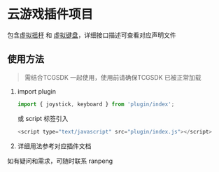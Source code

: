 # 云游戏插件项目

包含[虚拟摇杆](./joystick/) 和 [虚拟键盘](./keyboard/)，详细接口描述可查看对应声明文件


## 使用方法

> 需结合TCGSDK 一起使用，使用前请确保TCGSDK 已被正常加载

1. import plugin 

    ```javascript
    import { joystick, keyboard } from 'plugin/index';
    ```
    或 script 标签引入
    ```javascript
    <script type="text/javascript" src="plugin/index.js"></script>
    ```

2. 详细用法参考对应插件文档


如有疑问和需求，可随时联系 ranpeng